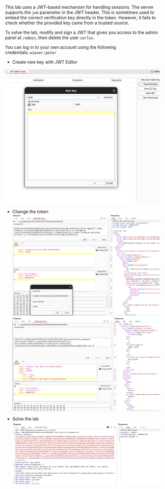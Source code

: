 
This lab uses a JWT-based mechanism for handling sessions. The server supports the `jwk` parameter in the JWT header. This is sometimes used to embed the correct verification key directly in the token. However, it fails to check whether the provided key came from a trusted source.

To solve the lab, modify and sign a JWT that gives you access to the admin panel at `/admin`, then delete the user `carlos`.

You can log in to your own account using the following credentials: `wiener:peter`

* Create new key with JWT Editor

![](../img/Pasted_image_20230524101306.png)

* Change the token
![](../img/Pasted_image_20230524103147.png)
![](../img/Pasted_image_20230524103255.png)

* Solve the lab
![](../img/Pasted_image_20230524103345.png)



